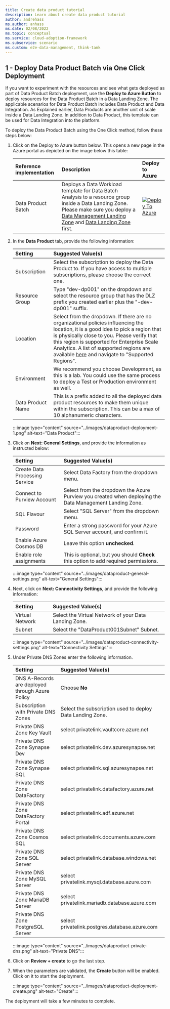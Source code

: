 ```yaml
---
title: Create data product tutorial
description: Learn about create data product tutorial
author: andrehass
ms.author: anhass
ms.date: 02/08/2022
ms.topic: conceptual
ms.service: cloud-adoption-framework
ms.subservice: scenario
ms.custom: e2e-data-management, think-tank
---
```

## 1 - Deploy Data Product Batch via One Click Deployment

 If you want to experiment with the resources and see what gets deployed as part of Data Product Batch deployment, use the **Deploy to Azure Button** to deploy resources for the Data Product Batch in a Data Landing Zone. The applicable scenarios for Data Product Batch includes Data Product and Data Integration. As Explained earlier, Data Products are another unit of scale inside a Data Landing Zone. In addition to Data Product, this template can be used for Data Integration into the platform.

To deploy the Data Product Batch using the One Click method, follow these steps below:

1. Click on the Deploy to Azure button below. This opens a new page in the Azure portal as depicted on the image below this table:

      | Reference implementation   | Description | Deploy to Azure |
      |:---------------------------|:------------|:----------------|
      | Data Product Batch     | Deploys a Data Workload template for Data Batch Analysis to a resource group inside a Data Landing Zone. Please make sure you deploy a [Data Management Landing Zone](https://github.com/Azure/data-management-zone) and [Data Landing Zone](https://github.com/Azure/data-landing-zone) first. |[![Deploy To Azure](https://aka.ms/deploytoazurebutton)](https://portal.azure.com/#blade/Microsoft_Azure_CreateUIDef/CustomDeploymentBlade/uri/https%3A%2F%2Fraw.githubusercontent.com%2FAzure%2Fdata-product-batch%2Fmain%2Finfra%2Fmain.json/uiFormDefinitionUri/https%3A%2F%2Fraw.githubusercontent.com%2FAzure%2Fdata-product-batch%2Fmain%2Fdocs%2Freference%2Fportal.dataProduct.json) | [Repository](https://github.com/Azure/data-product-batch) |

1. In the **Data Product** tab, provide the following information:

      | Setting| Suggested Value(s)  |
      |:-------|:--------------------|
      | Subscription | Select the subscription to deploy the Data Product to. If you have access to multiple subscriptions, please choose the correct one. |
      | Resource Group | Type "dev-dp001" on the dropdown and select the resource group that has the DLZ prefix you created earlier plus the "-dev-dp001" suffix. |  
      | Location | Select from the dropdown. If there are no organizational policies influencing the location, it is a good idea to pick a region that is physically close to you. Please verify that this region is supported for Enterprise Scale Analytics. A list of supported regions are available [here](/lab1/0_data_management_landing_zone_overview/) and navigate to "Supported Regions". |
      | Environment | We recommend you choose Development, as this is a lab. You could use the same process to deploy a Test or Production environment as well. |
      | Data Product Name | This is a prefix added to all the deployed data product resources to make them unique within the subscription. This can be a max of 10 alphanumeric characters. |

      :::image type="content" source="../images/dataproduct-deployment-1.png" alt-text="Data Product":::

1. Click on **Next: General Settings**, and provide the information as instructed below:

      | Setting| Suggested Value(s)  |
      |:-------|:--------------------|
      | Create Data Processing Service | Select Data Factory from the dropdown menu. |
      | Connect to Purview Account | Select from the dropdown the Azure Purview you created when deploying the Data Management Landing Zone. |
      | SQL Flavour | Select "SQL Server" from the dropdown menu. |
      | Password | Enter a strong password for your Azure SQL Server account, and confirm it. |
      | Enable Azure Cosmos DB | Leave this option **unchecked**. |
      | Enable role assignments | This is optional, but you should **Check** this option to add required permissions. |

      :::image type="content" source="../images/dataproduct-general-settings.png" alt-text="General Settings":::

1. Next, click on **Next: Connectivity Settings**, and provide the following information:

      | Setting| Suggested Value(s)  |
      |:-------|:--------------------|
      | Virtual Network | Select the Virtual Network of your Data Landing Zone. |
      | Subnet | Select the "DataProduct001Subnet" Subnet. |

      :::image type="content" source="../images/dataproduct-connectivity-settings.png" alt-text="Connectivity Settings":::

1. Under Private DNS Zones enter the following information.

      | Setting| Suggested Value(s)  |
      |:-------|:--------------------|
      | DNS A-Records are deployed through Azure Policy | Choose **No** |
      | Subscription with Private DNS Zones | Select the subscription used to deploy Data Landing Zone. |
      | Private DNS Zone Key Vault | select privatelink.vaultcore.azure.net |
      | Private DNS Zone Synapse Dev | select privatelink.dev.azuresynapse.net |
      | Private DNS Zone Synapse SQL | select privatelink.sql.azuresynapse.net |
      | Private DNS Zone DataFactory | select privatelink.datafactory.azure.net |
      | Private DNS Zone DataFactory Portal | select privatelink.adf.azure.net |
      | Private DNS Zone Cosmos SQL  | select privatelink.documents.azure.com |
      | Private DNS Zone SQL Server | select privatelink.database.windows.net |
      | Private DNS Zone MySQL Server | select privatelink.mysql.database.azure.com |
      | Private DNS Zone MariaDB Server | select privatelink.mariadb.database.azure.com |
      | Private DNS Zone PostgreSQL Server | select privatelink.postgres.database.azure.com |

      :::image type="content" source="../images/dataproduct-private-dns.png" alt-text="Private DNS":::

1. Click on **Review + create** to go the last step.

1. When the parameters are validated, the **Create** button will be enabled. Click on it to start the deployment.

   :::image type="content" source="../images/dataproduct-deployment-create.png" alt-text="Create":::

The deployment will take a few minutes to complete.
